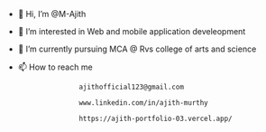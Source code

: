 - 👋 Hi, I’m @M-Ajith

- 👀 I’m interested in Web and mobile application develeopment

- 🌱 I’m currently pursuing MCA @ Rvs college of arts and science

- 📫 How to reach me 
 
                     ajithofficial123@gmail.com
                     
                     www.linkedin.com/in/ajith-murthy

                     https://ajith-portfolio-03.vercel.app/




